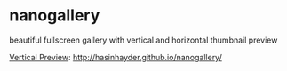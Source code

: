 nanogallery
===========

beautiful fullscreen gallery with vertical and horizontal thumbnail preview


[Vertical Preview](http://hasinhayder.github.io/nanogallery/): http://hasinhayder.github.io/nanogallery/
